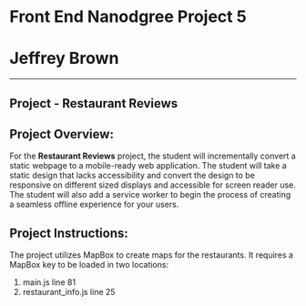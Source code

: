 # Front End Nanodgree Project 5
# Jeffrey Brown
---
## Project - Restaurant Reviews

## Project Overview:

For the **Restaurant Reviews** project, the student will incrementally convert a static webpage to a mobile-ready web application. The student will take a static design that lacks accessibility and convert the design to be responsive on different sized displays and accessible for screen reader use. The student will also add a service worker to begin the process of creating a seamless offline experience for your users.

## Project Instructions:

The project utilizes MapBox to create maps for the restaurants.
It requires a MapBox key to be loaded in two locations:
1. main.js line 81
2. restaurant_info.js line 25



